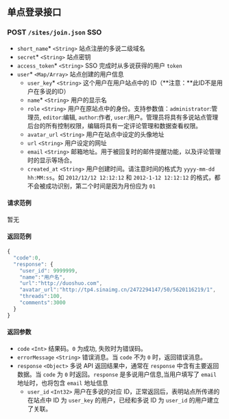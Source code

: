## 单点登录接口

### POST `/sites/join.json` SSO
  - `short_name`* `<String>` 站点注册的多说二级域名
  - `secret`* `<String>` 站点密钥
  - `access_token`* `<String>` SSO 完成时从多说获得的用户 `token`
  - `user`* `<Map/Array>` 站点创建的用户信息
    - `user_key`* `<String>` 这个用户在用户站点中的 ID（**注意：**此ID不是用户在多说的ID）
    - `name`* `<String>` 用户的显示名
    - `role` `<String>` 用户在原站点中的身份。支持参数值：`administrator`:管理员, `editor`:编辑, `author`:作者, `user`:用户。管理员将具有多说站点管理后台的所有控制权限，编辑将具有一定评论管理和数据查看权限。
    - `avatar_url` `<String>` 用户在站点中设定的头像地址
    - `url` `<String>` 用户设定的网址
    - `email` `<String>` 邮箱地址。用于被回复时的邮件提醒功能，以及评论管理时的显示等场合。
    - `created_at` `<String>` 用户创建时间。请注意时间的格式为 `yyyy-mm-dd hh:MM:ss`。如 `2012/12/12 12:12:12` 和 `2012-1-12 12:12:12` 的格式，都不会被成功识别，第二个时间是因为月份应为 `01`


#### 请求范例
暂无

#### 返回范例
```js
{
  "code":0,
  "response": {
    "user_id": 9999999,
    "name":"用户名",
    "url":"http://duoshuo.com",
    "avatar_url":"http://tp4.sinaimg.cn/2472294147/50/5620116219/1",
    "threads":100,
    "comments":3000
  }
}
```

#### 返回参数
- `code` `<Int>` 结果码。`0` 为成功, 失败时为错误码。
- `errorMessage` `<String>` 错误消息。当 `code` 不为 `0` 时，返回错误消息。
- `response` `<Object>` 多说 API 返回结果中，通常在 `response` 中含有主要返回数据。当 `code` 为 `0` 时返回。`response` 是多说用户信息,当用户填写了 `email` 地址时，也将包含 `email` 地址信息
  - `user_id` `<Int32>` 用户在多说的对应 ID，正常返回后，表明站点所传递的在站点中 ID 为 `user_key` 的用户，已经和多说 ID 为 `user_id` 的用户建立了关联。
